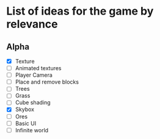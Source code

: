 # List of ideas for the game by relevance
## Alpha
- [x] Texture
- [ ] Animated textures
- [ ] Player Camera
- [ ] Place and remove blocks
- [ ] Trees
- [ ] Grass
- [ ] Cube shading
- [x] Skybox
- [ ] Ores
- [ ] Basic UI
- [ ] Infinite world
